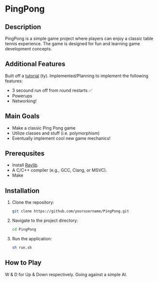 # PingPong

## Description
PingPong is a simple game project where players can enjoy a classic table tennis experience. The game is designed for fun and learning game development concepts.

## Additional Features

Built off a [tutorial](https://www.youtube.com/watch?v=VLJlTaFvHo4) (ty).
Implemented/Planning to implement the following features:

- 3 secound run off from round restarts ✅
- Powerups
- Networking!

## Main Goals

- Make a classic Ping Pong game
- Utilize classes and stuff (i.e. polymorphism)
- Eventually implement cool new game mechanics!

## Prerequsites

- Install [Raylib](https://github.com/raysan5/raylib#installation).
- A C/C++ compiler (e.g., GCC, Clang, or MSVC).
- Make

## Installation
1. Clone the repository:
   ```bash
   git clone https://github.com/yourusername/PingPong.git
   ```
2. Navigate to the project directory:
   ```bash
   cd PingPong
   ```
3. Run the application:
   ```bash
   sh run.sh
   ```

## How to Play
W & D for Up & Down respectively. Going against a simple AI.